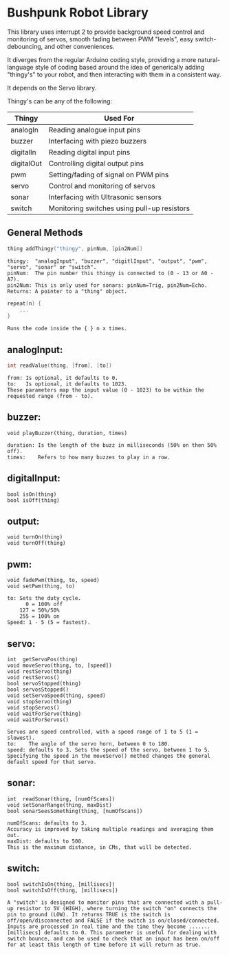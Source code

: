 Bushpunk Robot Library
======================

This library uses interrupt 2 to provide background speed control and monitoring of servos, smooth fading between PWM "levels", easy switch-debouncing, and other conveniences.

It diverges from the regular Arduino coding style, providing a more natural-language style of coding based around the idea of generically adding "thingy's" to your robot, and then interacting with them in a consistent way.

It depends on the Servo library.

Thingy's can be any of the following:

| Thingy     | Used For |
| ---------- | -------- |
| analogIn   | Reading analogue input pins |
| buzzer     | Interfacing with piezo buzzers |
| digitalIn  | Reading digital input pins |
| digitalOut | Controlling digital output pins |
| pwm        | Setting/fading of signal on PWM pins |
| servo      | Control and monitoring of servos |
| sonar      | Interfacing with Ultrasonic sensors |
| switch     | Monitoring switches using pull-up resistors |

General Methods
---------------
```cpp
thing addThingy("thingy", pinNum, [pin2Num])
```
    thingy:  "analogInput", "buzzer", "digitlInput", "output", "pwm", "servo", "sonar" or "switch".
    pinNum:  The pin number this thingy is connected to (0 - 13 or A0 - A7).
    pin2Num: This is only used for sonars: pinNum=Trig, pin2Num=Echo.
    Returns: A pointer to a "thing" object.

```cpp
repeat(n) {
    ...
}
```
    Runs the code inside the { } n x times.

analogInput:
------------
```cpp
int readValue(thing, [from], [to])
```
    from: Is optional, it defaults to 0.
    to:   Is optional, it defaults to 1023.
    These parameters map the input value (0 - 1023) to be within the requested range (from - to).

buzzer:
-------

    void playBuzzer(thing, duration, times)

    duration: Is the length of the buzz in milliseconds (50% on then 50% off).
    times:    Refers to how many buzzes to play in a row.

digitalInput:
------------

    bool isOn(thing)
    bool isOff(thing)

output:
-------

    void turnOn(thing)
    void turnOff(thing)

pwm:
----

    void fadePwm(thing, to, speed)
    void setPwm(thing, to)

    to: Sets the duty cycle.
          0 = 100% off
        127 = 50%/50%
        255 = 100% on
    Speed: 1 - 5 (5 = fastest).

servo:
------

    int  getServoPos(thing)
    void moveServo(thing, to, [speed])
    void restServo(thing)
    void restServos()
    bool servoStopped(thing)
    bool servosStopped()
    void setServoSpeed(thing, speed)
    void stopServo(thing)
    void stopServos()
    void waitForServo(thing)
    void waitForServos()

    Servos are speed controlled, with a speed range of 1 to 5 (1 = slowest).
    to:    The angle of the servo horn, between 0 to 180.
    speed: defaults to 3. Sets the speed of the servo, between 1 to 5. Specifying the speed in the moveServo() method changes the general default speed for that servo.

sonar:
------

    int  readSonar(thing, [numOfScans])
    void setSonarRange(thing, maxDist)
    bool sonarSeesSomething(thing, [numOfScans])

    numOfScans: defaults to 3.
    Accuracy is improved by taking multiple readings and averaging them out.
    maxDist: defaults to 500.
    This is the maximum distance, in CMs, that will be detected.

switch:
------

    bool switchIsOn(thing, [millisecs])
    bool switchIsOff(thing, [millisecs])

    A "switch" is designed to monitor pins that are connected with a pull-up resistor to 5V (HIGH), where turning the switch "on" connects the pin to ground (LOW). It returns TRUE is the switch is off/open/disconnected and FALSE if the switch is on/closed/connected.
    Inputs are processed in real time and the time they become .......
    [millisecs] defaults to 0. This parameter is useful for dealing with switch bounce, and can be used to check that an input has been on/off for at least this length of time before it will return as true.

